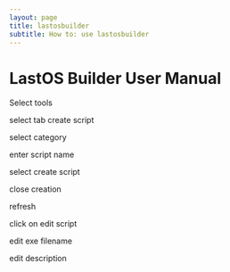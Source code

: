 ```yaml
---
layout: page
title: lastosbuilder
subtitle: How to: use lastosbuilder
---
```


# LastOS Builder User Manual

Select tools

select tab create script

select category

enter script name

select create script

close creation

refresh

click on edit script

edit exe filename

edit description


